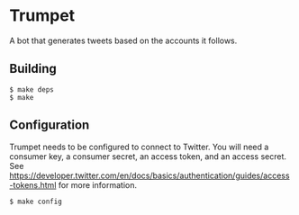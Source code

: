 Trumpet
=======

A bot that generates tweets based on the accounts it follows.

Building
--------

	$ make deps
	$ make

Configuration
-------------

Trumpet needs to be configured to connect to Twitter. You will need a
consumer key, a consumer secret, an access token, and an access secret.
See
<https://developer.twitter.com/en/docs/basics/authentication/guides/access-tokens.html>
for more information.

	$ make config
